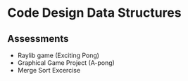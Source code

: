 # Code Design Data Structures
## Assessments
- Raylib game (Exciting Pong)
- Graphical Game Project (A-pong)
- Merge Sort Excercise
